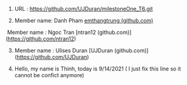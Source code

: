 1. URL : https://github.com/UJDuran/milestoneOne_T6.git

2. Member name: Danh Pham [emthangtrung (github.com)](https://github.com/emthangtrung)

​       Member name : Ngoc Tran [ntran12 (github.com)] (https://github.com/ntran12)

3. Member name : Ulises Duran [UJDuran (github.com)] (https://github.com/UJDuran)

4. Hello, my name is Thinh, today is 9/14/2021
   ( I just fix this line so it cannot be confict anymore)
